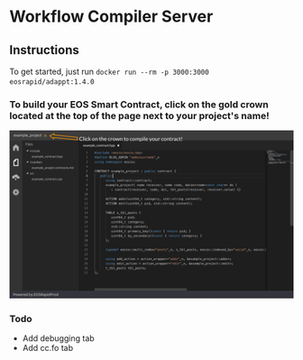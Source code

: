# Workflow Compiler Server

## Instructions 
To get started, just run `docker run --rm -p 3000:3000 eosrapid/adappt:1.4.0`


### To build your EOS Smart Contract, click on the gold crown located at the top of the page next to your project's name!
![How to Compile Contract](/screenshots/crownshow.jpg)

### Todo
- Add debugging tab
- Add cc.fo tab


